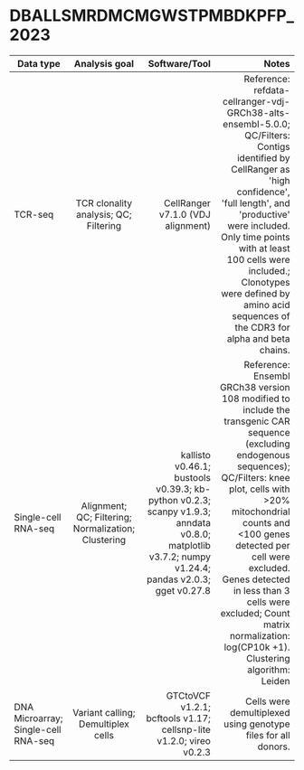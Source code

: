 # DBALLSMRDMCMGWSTPMBDKPFP_2023

| Data type     | Analysis goal | Software/Tool  | Notes |
| ------------- |:-------------:| -----:| -----:|
| TCR-seq      | TCR clonality analysis; QC; Filtering | CellRanger v7.1.0 (VDJ alignment) | Reference: refdata-cellranger-vdj-GRCh38-alts-ensembl-5.0.0; QC/Filters: Contigs identified by CellRanger as 'high confidence', 'full length', and 'productive' were included. Only time points with at least 100 cells were included.; Clonotypes were defined by amino acid sequences of the CDR3 for alpha and beta chains. |
| Single-cell RNA-seq      | Alignment; QC; Filtering; Normalization; Clustering |   kallisto v0.46.1; bustools  v0.39.3; kb-python v0.2.3; scanpy v1.9.3; anndata v0.8.0; matplotlib v3.7.2; numpy v1.24.4; pandas v2.0.3; gget v0.27.8 | Reference: Ensembl GRCh38 version 108 modified to include the transgenic CAR sequence (excluding endogenous sequences); QC/Filters: knee plot, cells with >20% mitochondrial counts and <100 genes detected per cell were excluded. Genes detected in less than 3 cells were excluded; Count matrix normalization: log(CP10k +1). Clustering algorithm: Leiden |
| DNA Microarray; Single-cell RNA-seq | Variant calling; Demultiplex cells |    GTCtoVCF v1.2.1; bcftools v1.17; cellsnp-lite v1.2.0; vireo v0.2.3 |  Cells were demultiplexed using genotype files for all donors. |

